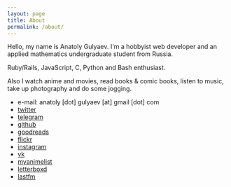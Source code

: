 ```yaml
---
layout: page
title: About
permalink: /about/
---
```


Hello, my name is Anatoly Gulyaev. I'm a hobbyist web developer and an applied mathematics undergraduate student from Russia.

Ruby/Rails, JavaScript, C, Python and Bash enthusiast.

Also I watch anime and movies, read books & comic books, listen to music, take up photography and do some jogging.

- e-mail: anatoly [dot] gulyaev [at] gmail [dot] com
- [twitter](https://twitter.com/kaneru__)
- [telegram](https://telegram.me/kaneru)
- [github](https://github.com/kaneru)
- [goodreads](https://www.goodreads.com/kaneru)
- [flickr](https://www.flickr.com/photos/kaneru)
- [instagram](https://www.instagram.com/kaneru_)
- [vk](https://vk.com/kaneru)
- [myanimelist](http://myanimelist.net/animelist/kaneru_)
- [letterboxd](http://letterboxd.com/kaneru/)
- [lastfm](https://www.last.fm/user/kaneru_)

